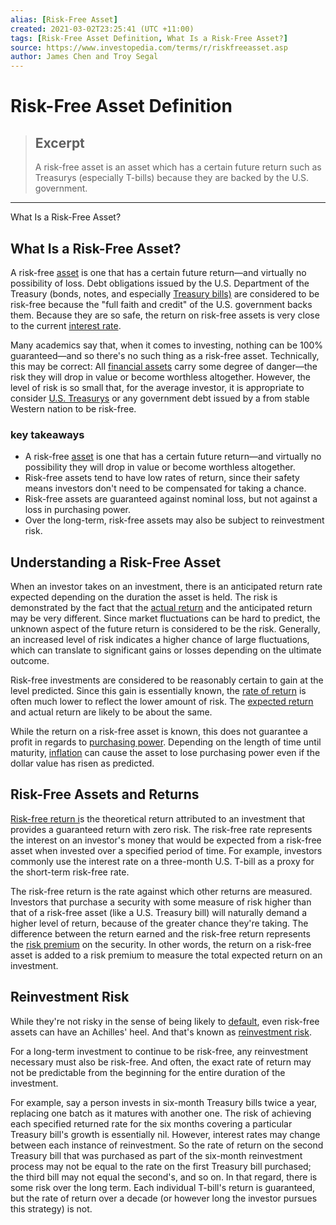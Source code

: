 ```yaml
---
alias: [Risk-Free Asset]
created: 2021-03-02T23:25:41 (UTC +11:00)
tags: [Risk-Free Asset Definition, What Is a Risk-Free Asset?]
source: https://www.investopedia.com/terms/r/riskfreeasset.asp
author: James Chen and Troy Segal
---
```


# Risk-Free Asset Definition

> ## Excerpt
> A risk-free asset is an asset which has a certain future return such as Treasurys (especially T-bills) because they are backed by the U.S. government.

---

What Is a Risk-Free Asset?
## What Is a Risk-Free Asset?

A risk-free [asset](https://www.investopedia.com/terms/a/asset.asp) is one that has a certain future return—and virtually no possibility of loss. Debt obligations issued by the U.S. Department of the Treasury (bonds, notes, and especially [Treasury bills)](https://www.investopedia.com/terms/t/treasurybill.asp) are considered to be risk-free because the "full faith and credit" of the U.S. government backs them. Because they are so safe, the return on risk-free assets is very close to the current [interest rate](https://www.investopedia.com/terms/i/interestrate.asp).

Many academics say that, when it comes to investing, nothing can be 100% guaranteed—and so there's no such thing as a risk-free asset. Technically, this may be correct: All [financial assets](https://www.investopedia.com/terms/f/financialasset.asp) carry some degree of danger—the risk they will drop in value or become worthless altogether. However, the level of risk is so small that, for the average investor, it is appropriate to consider [U.S. Treasurys](https://www.investopedia.com/terms/t/treasurybond.asp) or any government debt issued by a from stable Western nation to be risk-free.

### key takeaways

-   A risk-free [asset](https://www.investopedia.com/terms/a/asset.asp) is one that has a certain future return—and virtually no possibility they will drop in value or become worthless altogether.
-   Risk-free assets tend to have low rates of return, since their safety means investors don't need to be compensated for taking a chance.
-   Risk-free assets are guaranteed against nominal loss, but not against a loss in purchasing power.
-   Over the long-term, risk-free assets may also be subject to reinvestment risk.

## Understanding a Risk-Free Asset

When an investor takes on an investment, there is an anticipated return rate expected depending on the duration the asset is held. The risk is demonstrated by the fact that the [actual return](https://www.investopedia.com/terms/a/actualreturn.asp) and the anticipated return may be very different. Since market fluctuations can be hard to predict, the unknown aspect of the future return is considered to be the risk. Generally, an increased level of risk indicates a higher chance of large fluctuations, which can translate to significant gains or losses depending on the ultimate outcome.

Risk-free investments are considered to be reasonably certain to gain at the level predicted. Since this gain is essentially known, the [rate of return](https://www.investopedia.com/terms/r/rateofreturn.asp) is often much lower to reflect the lower amount of risk. The [expected return](https://www.investopedia.com/terms/e/expectedreturn.asp) and actual return are likely to be about the same.

While the return on a risk-free asset is known, this does not guarantee a profit in regards to [purchasing power](https://www.investopedia.com/terms/p/purchasingpower.asp). Depending on the length of time until maturity, [inflation](https://www.investopedia.com/terms/i/inflation.asp) can cause the asset to lose purchasing power even if the dollar value has risen as predicted.

## Risk-Free Assets and Returns

[Risk-free return i](https://www.investopedia.com/terms/r/risk-freereturn.asp)s the theoretical return attributed to an investment that provides a guaranteed return with zero risk. The risk-free rate represents the interest on an investor's money that would be expected from a risk-free asset when invested over a specified period of time. For example, investors commonly use the interest rate on a three-month U.S. T-bill as a proxy for the short-term risk-free rate.

The risk-free return is the rate against which other returns are measured. Investors that purchase a security with some measure of risk higher than that of a risk-free asset (like a U.S. Treasury bill) will naturally demand a higher level of return, because of the greater chance they're taking. The difference between the return earned and the risk-free return represents the [risk premium](https://www.investopedia.com/terms/r/riskpremium.asp) on the security. In other words, the return on a risk-free asset is added to a risk premium to measure the total expected return on an investment.

## Reinvestment Risk

While they're not risky in the sense of being likely to [default](https://www.investopedia.com/terms/d/defaultrisk.asp), even risk-free assets can have an Achilles' heel. And that's known as [reinvestment risk](https://www.investopedia.com/terms/r/reinvestmentrisk.asp).

For a long-term investment to continue to be risk-free, any reinvestment necessary must also be risk-free. And often, the exact rate of return may not be predictable from the beginning for the entire duration of the investment.

For example, say a person invests in six-month Treasury bills twice a year, replacing one batch as it matures with another one. The risk of achieving each specified returned rate for the six months covering a particular Treasury bill's growth is essentially nil. However, interest rates may change between each instance of reinvestment. So the rate of return on the second Treasury bill that was purchased as part of the six-month reinvestment process may not be equal to the rate on the first Treasury bill purchased; the third bill may not equal the second's, and so on. In that regard, there is some risk over the long term. Each individual T-bill's return is guaranteed, but the rate of return over a decade (or however long the investor pursues this strategy) is not.
